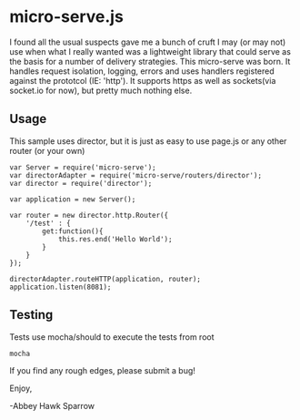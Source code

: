 micro-serve.js
==============
I found all the usual suspects gave me a bunch of cruft I may (or may not) use when what I really wanted was a lightweight library that could serve as the basis for a number of delivery strategies. This micro-serve was born. It handles request isolation, logging, errors and uses handlers registered against the prototcol (IE: 'http'). It supports https as well as sockets(via socket.io for now), but pretty much nothing else.

Usage
-----

This sample uses director, but it is just as easy to use page.js or any other router (or your own)

	var Server = require('micro-serve');
	var directorAdapter = require('micro-serve/routers/director');
    var director = require('director');
    
    var application = new Server();
    
    var router = new director.http.Router({
        '/test' : {
	        get:function(){
	            this.res.end('Hello World');
	        }
        }
    });
    
    directorAdapter.routeHTTP(application, router);
    application.listen(8081);

Testing
-------
Tests use mocha/should to execute the tests from root

    mocha

If you find any rough edges, please submit a bug!

Enjoy,

-Abbey Hawk Sparrow